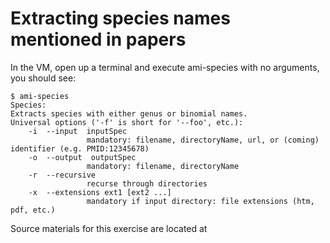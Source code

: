 # Extracting species names mentioned in papers 

In the VM, open up a terminal and execute ami-species with no arguments, you should see:

```
$ ami-species
Species: 
Extracts species with either genus or binomial names.
Universal options ('-f' is short for '--foo', etc.):
    -i  --input  inputSpec
                 mandatory: filename, directoryName, url, or (coming) identifier (e.g. PMID:12345678)
    -o  --output  outputSpec
                 mandatory: filename, directoryName
    -r  --recursive
                 recurse through directories
    -x  --extensions ext1 [ext2 ...]
                 mandatory if input directory: file extensions (htm, pdf, etc.)

```

Source materials for this exercise are located at 
